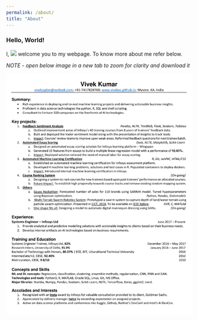 ```yaml
---
permalink: /about/
title: "About"
---
```


### Hello, World! 
I, [![](https://img.shields.io/badge/Vivek-Kumar-red.svg)](https://sourcerer.io/vivekec) welcome you to my webpage. To know more about me refer below.


*NOTE - open below image in a new tab to zoom for clarity and download it*

![Resume](/images/VK_resume.png)
